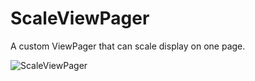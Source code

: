 # ScaleViewPager
A custom ViewPager that can scale display on one page.

![ScaleViewPager](https://github.com/liuyuejinqiu/ScaleViewPager/blob/master/screenshot/sample.gif)
